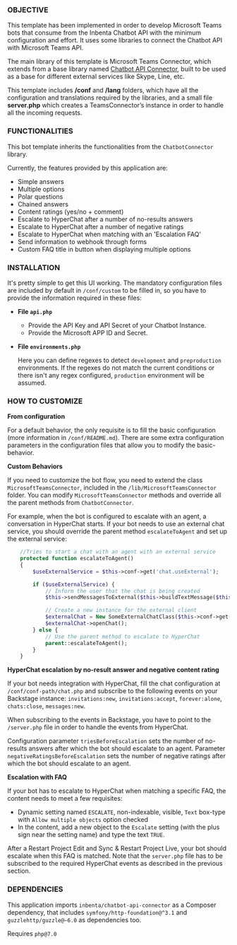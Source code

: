 ### OBJECTIVE
This template has been implemented in order to develop Microsoft Teams bots that consume from the
Inbenta Chatbot API with the minimum configuration and effort.
It uses some libraries to connect the Chatbot API with Microsoft Teams API.

The main library of this template is Microsoft Teams Connector, which extends from a base library named
[Chatbot API Connector](https://github.com/inbenta-integrations/chatbot_api_connector),
built to be used as a base for different external services like Skype, Line, etc.

This template includes **/conf** and **/lang** folders, which have all the configuration and
translations required by the libraries, and a small file **server.php** which creates a
TeamsConnector’s instance in order to handle all the incoming requests.

### FUNCTIONALITIES
This bot template inherits the functionalities from the `ChatbotConnector` library.

Currently, the features provided by this application are:

* Simple answers
* Multiple options
* Polar questions
* Chained answers
* Content ratings (yes/no + comment)
* Escalate to HyperChat after a number of no-results answers
* Escalate to HyperChat after a number of negative ratings
* Escalate to HyperChat when matching with an 'Escalation FAQ'
* Send information to webhook through forms
* Custom FAQ title in button when displaying multiple options

### INSTALLATION
It's pretty simple to get this UI working. The mandatory configuration files are included by default 
in `/conf/custom` to be filled in, so you have to provide the information required in these files:

* **File `api.php`**
    - Provide the API Key and API Secret of your Chatbot Instance.
    - Provide the Microsoft APP ID and Secret.

* **File `environments.php`**

    Here you can define regexes to detect `development` and `preproduction` environments. 
    If the regexes do not match the current conditions or there isn't any regex configured, 
    `production` environment will be assumed.
    
### HOW TO CUSTOMIZE
**From configuration**

For a default behavior, the only requisite is to fill the basic configuration 
(more information in `/conf/README.md`). There are some extra configuration parameters in 
the configuration files that allow you to modify the basic-behavior.


**Custom Behaviors**

If you need to customize the bot flow, you need to extend the class `MicrosoftTeamsConnector`, 
included in the `/lib/MicrosoftTeamsConnector` folder. You can modify `MicrosoftTeamsConnector` 
methods and override all the parent methods from `ChatbotConnector`.

For example, when the bot is configured to escalate with an agent, a conversation in HyperChat starts. 
If your bot needs to use an external chat service, you should override the parent 
method `escalateToAgent` and set up the external service:
```php
	//Tries to start a chat with an agent with an external service
	protected function escalateToAgent()
	{
		$useExternalService = $this->conf->get('chat.useExternal');

		if ($useExternalService) {
		    // Inform the user that the chat is being created
			$this->sendMessagesToExternal($this->buildTextMessage($this->lang->translate('creating_chat')));

		    // Create a new instance for the external client
		    $externalChat = New SomeExternalChatClass($this->conf->get('chat.externalConf'));
			$externalChat->openChat();
		} else {
			// Use the parent method to escalate to HyperChat
			parent::escalateToAgent();
		}
	}
```


**HyperChat escalation by no-result answer and negative content rating**

If your bot needs integration with HyperChat, fill the chat configuration at `/conf/conf-path/chat.php`
and subscribe to the following events on your Backstage instance:
`invitations:new`, `invitations:accept`, `forever:alone`, `chats:close`, `messages:new`.

When subscribing to the events in Backstage, you have to point to the `/server.php`
file in order to handle the events from HyperChat.

Configuration parameter `triesBeforeEscalation` sets the number of no-results answers after which
the bot should escalate to an agent. Parameter `negativeRatingsBeforeEscalation` sets the number
of negative ratings after which the bot should escalate to an agent.


**Escalation with FAQ**

If your bot has to escalate to HyperChat when matching a specific FAQ, the content needs to meet 
a few requisites:
- Dynamic setting named `ESCALATE`, non-indexable, visible, `Text` box-type with 
`Allow multiple objects` option checked
- In the content, add a new object to the `Escalate` setting (with the plus sign near the setting name)
and type the text `TRUE`.

After a Restart Project Edit and Sync & Restart Project Live, your bot should escalate when this FAQ is matched.
Note that the `server.php` file has to be subscribed to the required HyperChat events as described in the
previous section.

### DEPENDENCIES
This application imports `inbenta/chatbot-api-connector` as a Composer dependency,
that includes `symfony/http-foundation@^3.1` and `guzzlehttp/guzzle@~6.0` as dependencies too.

Requires `php@7.0`



